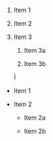 1. Item 1

2. Item 2

3. Item 3

   1. Item 3a

   2. Item 3b

   أ


* Item 1

* Item 2

  * Item 2a

  * Item 2b
